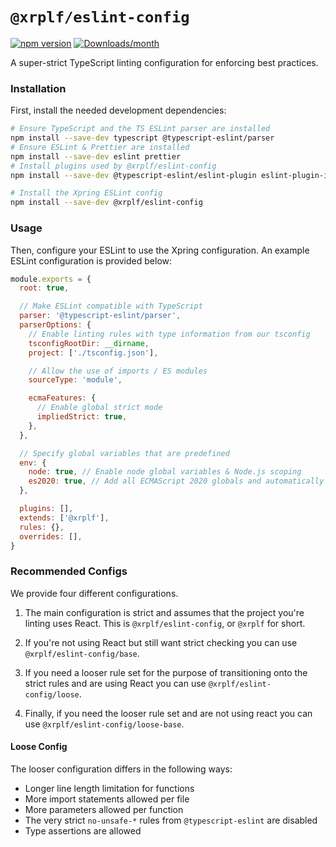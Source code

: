 # `@xrplf/eslint-config`

[![npm version](https://img.shields.io/npm/v/@xrplf/eslint-config.svg)](https://www.npmjs.com/package/@xrplf/eslint-config)
[![Downloads/month](https://img.shields.io/npm/dm/@xrplf/eslint-config.svg)](http://www.npmtrends.com/@xrplf/eslint-config)

A super-strict TypeScript linting configuration for enforcing best practices.

### Installation

First, install the needed development dependencies:

```sh
# Ensure TypeScript and the TS ESLint parser are installed
npm install --save-dev typescript @typescript-eslint/parser
# Ensure ESLint & Prettier are installed
npm install --save-dev eslint prettier
# Install plugins used by @xrplf/eslint-config
npm install --save-dev @typescript-eslint/eslint-plugin eslint-plugin-import eslint-plugin-prettier eslint-plugin-jsdoc eslint-plugin-tsdoc eslint-plugin-array-func eslint-plugin-eslint-comments eslint-plugin-node

# Install the Xpring ESLint config
npm install --save-dev @xrplf/eslint-config
```

### Usage

Then, configure your ESLint to use the Xpring configuration. An example ESLint configuration is provided below:

```js
module.exports = {
  root: true,

  // Make ESLint compatible with TypeScript
  parser: '@typescript-eslint/parser',
  parserOptions: {
    // Enable linting rules with type information from our tsconfig
    tsconfigRootDir: __dirname,
    project: ['./tsconfig.json'],

    // Allow the use of imports / ES modules
    sourceType: 'module',

    ecmaFeatures: {
      // Enable global strict mode
      impliedStrict: true,
    },
  },

  // Specify global variables that are predefined
  env: {
    node: true, // Enable node global variables & Node.js scoping
    es2020: true, // Add all ECMAScript 2020 globals and automatically set the ecmaVersion parser option to ES2020
  },

  plugins: [],
  extends: ['@xrplf'],
  rules: {},
  overrides: [],
}
```

### Recommended Configs

We provide four different configurations.

1) The main configuration is strict and assumes that the project you're
linting uses React. This is `@xrplf/eslint-config`, or `@xrplf` for short.

2) If you're not using React but still want strict checking you can use
`@xrplf/eslint-config/base`.

3) If you need a looser rule set for the purpose of transitioning onto the
strict rules and are using React you can use `@xrplf/eslint-config/loose`.

4) Finally, if you need the looser rule set and are not using react you can
use `@xrplf/eslint-config/loose-base`.

#### Loose Config

The looser configuration differs in the following ways:

- Longer line length limitation for functions
- More import statements allowed per file
- More parameters allowed per function
- The very strict `no-unsafe-*` rules from `@typescript-eslint` are disabled
- Type assertions are allowed
